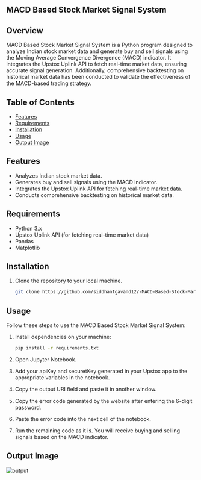 ## MACD Based Stock Market Signal System

## Overview
MACD Based Stock Market Signal System is a Python program designed to analyze Indian stock market data and generate buy and sell signals using the Moving Average Convergence Divergence (MACD) indicator. It integrates the Upstox Uplink API to fetch real-time market data, ensuring accurate signal generation. Additionally, comprehensive backtesting on historical market data has been conducted to validate the effectiveness of the MACD-based trading strategy.

## Table of Contents
- [Features](#features)
- [Requirements](#requirements)
- [Installation](#installation)
- [Usage](#usage)
- [Output Image](#output-image)


## Features
- Analyzes Indian stock market data.
- Generates buy and sell signals using the MACD indicator.
- Integrates the Upstox Uplink API for fetching real-time market data.
- Conducts comprehensive backtesting on historical market data.

## Requirements
- Python 3.x
- Upstox Uplink API (for fetching real-time market data)
- Pandas
- Matplotlib

## Installation
1. Clone the repository to your local machine.
   ```bash
   git clone https://github.com/siddhantgavand12/-MACD-Based-Stock-Market-Signal-System.git

## Usage

Follow these steps to use the MACD Based Stock Market Signal System:

1. Install dependencies on your machine:

    ```bash
    pip install -r requirements.txt
    ```
   
2. Open Jupyter Notebook.

3. Add your apiKey and securetKey generated in your Upstox app to the appropriate variables in the notebook.

4. Copy the output URI field and paste it in another window.

5. Copy the error code generated by the website after entering the 6-digit password.

6. Paste the error code into the next cell of the notebook.

7. Run the remaining code as it is. You will receive buying and selling signals based on the MACD indicator.

## Output Image

![output](https://github.com/siddhantgavand12/-MACD-Based-Stock-Market-Signal-System/assets/122528514/25b6a4e3-19f5-40db-a409-1ad5ef8568ee)
